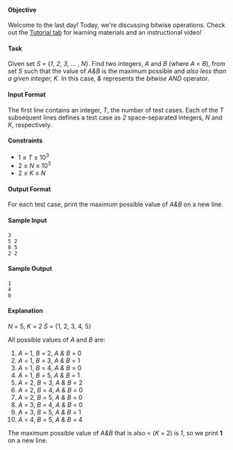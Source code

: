 #### Objective
Welcome to the last day! Today, we're discussing bitwise operations. Check out the [Tutorial tab](https://www.hackerrank.com/challenges/30-bitwise-and/tutorial) for learning materials and an instructional video!

#### Task
Given set *S* = {*1*, *2*, *3*, ... , *N*}. Find two integers, *A* and *B* (where *A* < *B*), from set *S* such that the value of *A&B* is the maximum possible and *also less than a given integer, K*. In this case, *&* represents the *bitwise AND* operator.

#### Input Format

The first line contains an integer, *T*, the number of test cases.
Each of the *T* subsequent lines defines a test case as *2* space-separated integers, *N* and *K*, respectively.

#### Constraints

* 1 ≤ *T* ≤ 10<sup>3</sup>
* 2 ≤ *N* ≤ 10<sup>3</sup>
* 2 ≤ *K* ≤ *N*

#### Output Format

For each test case, print the maximum possible value of *A&B* on a new line.

#### Sample Input

    3
    5 2
    8 5
    2 2

#### Sample Output

    1
    4
    0

#### Explanation

*N* = 5, *K* = 2 *S* = {1, 2, 3, 4, 5}

All possible values of *A* and *B* are:

1. *A* = 1, *B* = 2, *A & B* = 0
2. *A* = 1, *B* = 3, *A & B* = 1
3. *A* = 1, *B* = 4, *A & B* = 0
4. *A* = 1, *B* = 5, *A & B* = 1
5. *A* = 2, *B* = 3, *A & B* = 2
6. *A* = 2, *B* = 4, *A & B* = 0
7. *A* = 2, *B* = 5, *A & B* = 0
8. *A* = 3, *B* = 4, *A & B* = 0
9. *A* = 3, *B* = 5, *A & B* = 1
10. *A* = 4, *B* = 5, *A & B* = 4

The maximum possible value of *A&B* that is also < (*K* = 2) is *1*, so we print **1** on a new line.
